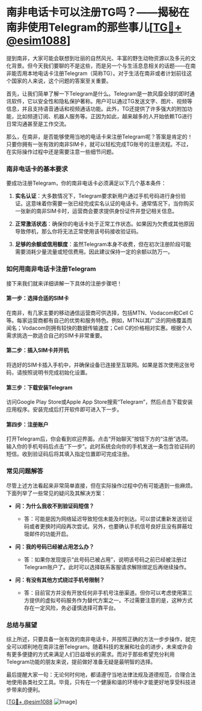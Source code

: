 # 南非电话卡可以注册TG吗？——揭秘在南非使用Telegram的那些事儿[[TG💪+ @esim1088](https://t.me/s/esim1088)]

提到南非，大家可能会联想到壮丽的自然风光、丰富的野生动物资源以及多元的文化背景。但今天我们要聊的不是这些，而是另一个与生活息息相关的话题——在南非能否用本地电话卡注册Telegram（简称TG）。对于生活在南非或者计划前往这个国家的人来说，这个问题的答案至关重要。

首先，让我们简单了解一下Telegram是什么。Telegram是一款风靡全球的即时通讯软件，它以安全性和隐私保护著称。用户可以通过TG发送文字、图片、视频等信息，并且支持语音通话和视频通话功能。此外，TG还提供了许多强大的附加功能，比如频道订阅、机器人服务等。正因为如此，越来越多的人开始依赖TG进行日常沟通甚至是工作交流。

那么，在南非，是否能够使用当地的电话卡来注册Telegram呢？答案是肯定的！只要你拥有一张有效的南非SIM卡，就可以轻松完成TG账号的注册流程。不过，在实际操作过程中还是需要注意一些细节问题。

### **南非电话卡的基本要求**

要成功注册Telegram，你的南非电话卡必须满足以下几个基本条件：

1. **实名认证**：大多数情况下，Telegram要求新用户通过手机号码进行身份验证。这意味着你需要一张已经完成实名认证的电话卡。通常情况下，当你购买一张新的南非SIM卡时，运营商会要求提供身份证件并登记相关信息。

2. **正常激活状态**：确保你的电话卡处于正常工作状态。如果因为欠费或其他原因导致停机，那么你将无法正常使用该号码接收验证码。

3. **足够的余额或信用额度**：虽然Telegram本身不收费，但在初次注册阶段可能需要消耗少量流量或短信费用。因此建议保持一定的余额以防万一。

### **如何用南非电话卡注册Telegram**

接下来我们就来详细讲解一下具体的注册步骤吧！

#### **第一步：选择合适的SIM卡**
在南非，有几家主要的移动通信运营商可供选择，包括MTN、Vodacom和Cell C等。每家运营商都有自己的优势和服务特色。例如，MTN以其广泛的网络覆盖而闻名；Vodacom则拥有较快的数据传输速度；Cell C的价格相对实惠。根据个人需求挑选一款适合自己的SIM卡非常重要。

#### **第二步：插入SIM卡并开机**
将选好的SIM卡插入手机中，并确保设备已连接至互联网。如果是首次使用这张号码，请按照说明书完成初始化设置。

#### **第三步：下载安装Telegram**
访问Google Play Store或Apple App Store搜索“Telegram”，然后点击下载安装应用程序。安装完成后打开软件即可进入下一步。

#### **第四步：注册账户**
打开Telegram后，你会看到欢迎界面。点击“开始聊天”按钮下方的“注册”选项。输入你的手机号码后点击“下一步”。此时系统会向你的手机发送一条包含验证码的短信。收到验证码后将其填入指定位置即可完成注册。

### **常见问题解答**

尽管上述方法看起来非常简单直接，但在实际操作过程中仍有可能遇到一些麻烦。下面列举了一些常见的疑问及其解决方案：

- **问：为什么我收不到验证码短信？**
  - 答：可能是因为网络延迟导致短信未能及时到达。可以尝试重新发送验证码或者更换时间段再次尝试。另外，也要确认手机信号良好且没有屏蔽垃圾邮件的功能开启。

- **问：我的号码已经被占用怎么办？**
  - 答：如果你发现提示“此号码已被占用”，说明该号码之前已经被注册过Telegram账户了。此时可以选择联系客服请求解除绑定后再继续操作。

- **问：有没有其他方式绕过手机号限制？**
  - 答：目前官方并没有开放任何非手机号注册渠道。但你可以考虑使用第三方提供的虚拟号码服务作为替代方案之一。不过需要注意的是，这种方式存在一定风险，务必谨慎选择可靠平台。

### **总结与展望**

综上所述，只要具备一张有效的南非电话卡，并按照正确的方法一步步操作，就完全可以顺利地在南非注册Telegram。随着科技的发展和社会的进步，未来或许会有更多便捷的方式来满足人们日益增长的需求。而对于那些希望充分利用Telegram功能的朋友来说，提前做好准备无疑是最明智的选择。

最后提醒大家一句：无论何时何地，都请遵守当地法律法规及道德规范，合理合法地使用各类社交工具。毕竟，只有在一个健康和谐的环境中才能更好地享受科技进步带来的便利。

[[TG💪+ @esim1088](https://t.me/s/esim1088) ![Image](https://i.postimg.cc/4NQfJmqS/Snipaste-2025-05-13-00-14-12.png)]